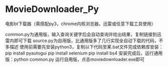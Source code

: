 # MovieDownloader_Py
电影bt下载器（需搭配py3，chrome内核浏览器，迅雷或任意下载工具使用）

common.py为通用版，输入查询关键字后会自动查询并给出结果，复制链接到迅雷内即可下载
source.py为自用版，比通用版多了几行实现全自动下载的代码，不多描述
使用前需要先安装python3，复制以下代码至某.bat文件完成依赖库安装：
pip install pyautogui
pip install selenium
pip install bs4
安装完成后，运行通用版：python common.py
运行自用版，点击moviedownloader.exe即可
